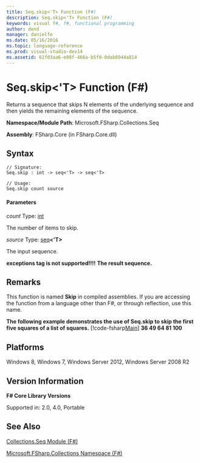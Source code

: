 ```yaml
---
title: Seq.skip<'T> Function (F#)
description: Seq.skip<'T> Function (F#)
keywords: visual f#, f#, functional programming
author: dend
manager: danielfe
ms.date: 05/16/2016
ms.topic: language-reference
ms.prod: visual-studio-dev14
ms.assetid: 61f03aa6-e08f-466a-b5f0-0dab8944a814 
---
```


# Seq.skip<'T> Function (F#)

Returns a sequence that skips N elements of the underlying sequence and then yields the remaining elements of the sequence.

**Namespace/Module Path**: Microsoft.FSharp.Collections.Seq

**Assembly**: FSharp.Core (in FSharp.Core.dll)


## Syntax

```
// Signature:
Seq.skip : int -> seq<'T> -> seq<'T>

// Usage:
Seq.skip count source
```

#### Parameters
*count*
Type: [int](http://msdn.microsoft.com/en-us/library/025d5455-3622-4ea5-9573-3ecbd4ee1375)


The number of items to skip.


*source*
Type: [seq](http://msdn.microsoft.com/en-us/library/2f0c87c6-8a0d-4d33-92a6-10d1d037ce75)**&lt;'T&gt;**


The input sequence.



**exceptions tag is not supported!!!!**
**The result sequence.**
## Remarks
This function is named **Skip** in compiled assemblies. If you are accessing the function from a language other than F#, or through reflection, use this name.

**The following example demonstrates the use of Seq.skip to skip the first five squares of a list of squares.**
[!code-fsharp[Main](snippets/fssequences/snippet171.fs)]
**36 49 64 81 100**
## Platforms
Windows 8, Windows 7, Windows Server 2012, Windows Server 2008 R2


## Version Information
**F# Core Library Versions**

Supported in: 2.0, 4.0, Portable




## See Also
[Collections.Seq Module &#40;F&#35;&#41;](Collections.Seq-Module-%5BFSharp%5D.md)

[Microsoft.FSharp.Collections Namespace &#40;F&#35;&#41;](Microsoft.FSharp.Collections-Namespace-%5BFSharp%5D.md)

